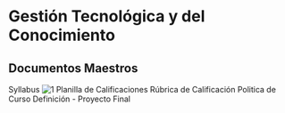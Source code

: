 # Gestión Tecnológica y del Conocimiento

## Documentos Maestros

Syllabus ![1](https://docs.google.com/document/d/18y0jhLnRhksARqafdlvigI0urKl8IOH3vDHz6e4Frd0/edit?usp=sharing)
Planilla de Calificaciones
Rúbrica de Calificación
Politica de Curso
Definición - Proyecto Final

